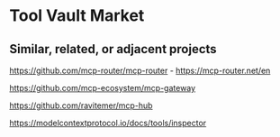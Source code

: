# Tool Vault Market

## Similar, related, or adjacent projects

https://github.com/mcp-router/mcp-router - https://mcp-router.net/en

https://github.com/mcp-ecosystem/mcp-gateway

https://github.com/ravitemer/mcp-hub

https://modelcontextprotocol.io/docs/tools/inspector

